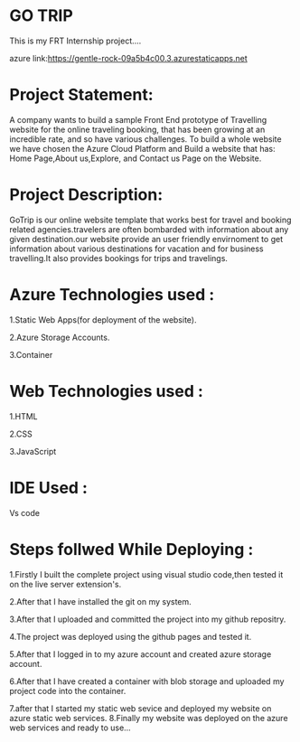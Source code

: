 # GO TRIP
This is my FRT  Internship project....

azure link:https://gentle-rock-09a5b4c00.3.azurestaticapps.net

# Project Statement:

A company wants to build a sample Front End prototype of Travelling website  for the online traveling booking, that has been growing at an incredible rate, and so have various challenges. To build a whole website we have chosen the Azure Cloud Platform and Build a website that has: Home Page,About us,Explore, and Contact us Page on the Website.

# Project Description:

GoTrip is our online website template that works best for travel and booking related agencies.travelers are often bombarded with information about any given destination.our website provide an user friendly envirnoment to get information about various destinations for vacation and for business travelling.It also provides bookings for trips and travelings. 

# Azure Technologies used :

1.Static Web Apps(for deployment of the website).

2.Azure Storage Accounts.

3.Container

# Web Technologies used :

1.HTML

2.CSS

3.JavaScript

# IDE Used :

Vs code

# Steps follwed While Deploying :

1.Firstly I built the complete project using visual studio code,then tested it on the live server extension's.

2.After that I have installed the git on my system.

3.After that I uploaded and committed the project into my github repositry.

4.The project was deployed using the github pages and tested it.

5.After that I logged in to my azure account and created azure storage account.

6.After that I have created a container with blob storage and uploaded my project code into the container.

7.after that I started my static web sevice and deployed my website on azure static web services.
8.Finally my website was deployed on the azure web services and ready to use...







